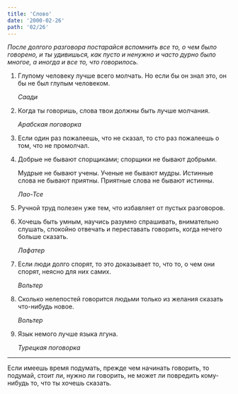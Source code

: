 ```yaml
---
title: 'Слово'
date: '2000-02-26'
path: '02/26'
---
```


*После долгого разговора постарайся вспомнить все то, о чем было говорено, и ты удивишься, как пусто и ненужно и часто дурно было многое, а иногда и все то, что говорилось.*

1.
    Глупому человеку лучше всего молчать. Но если бы он знал это, он бы не был глупым человеком.

    *Саади*

2.
    Когда ты говоришь, слова твои должны быть лучше молчания.

    *Арабская поговорка*

3.
    Если один раз пожалеешь, что не сказал, то сто раз пожалеешь о том, что не промолчал.

4.
    Добрые не бывают спорщиками; спорщики не бывают добрыми.

    Мудрые не бывают учены. Ученые не бывают мудры. Истинные слова не бывают приятны. Приятные слова не бывают истинны.

    *Лао-Тсе*

5.
    Ручной труд полезен уже тем, что избавляет от пустых разговоров.

6.
    Хочешь быть умным, научись разумно спрашивать, внимательно слушать, спокойно отвечать и переставать говорить, когда нечего больше сказать.

    *Лафатер*

7.
    Если люди долго спорят, то это доказывает то, что то, о чем они спорят, неясно для них самих.

    *Вольтер*

8.
    Сколько нелепостей говорится людьми только из желания сказать что-нибудь новое.

    *Вольтер*

9.
    Язык немого лучше языка лгуна.

    *Турецкая поговорка*

---

Если имеешь время подумать, прежде чем начинать говорить, то подумай, стоит ли, нужно ли говорить, не может ли повредить кому-нибудь то, что ты хочешь сказать.

